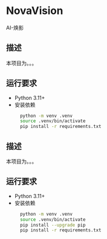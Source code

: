 # NovaVision
AI-焕影

## 描述
本项目为。。。

## 运行要求
- Python 3.11+
- 安装依赖
  ```bash
    python -m venv .venv
    source .venv/bin/activate 
    pip install -r requirements.txt
  ```


## 描述
本项目为。。。

## 运行要求
- Python 3.11+
- 安装依赖
  ```bash
    python -m venv .venv
    source .venv/bin/activate 
    pip install --upgrade pip
    pip install -r requirements.txt
  ```


